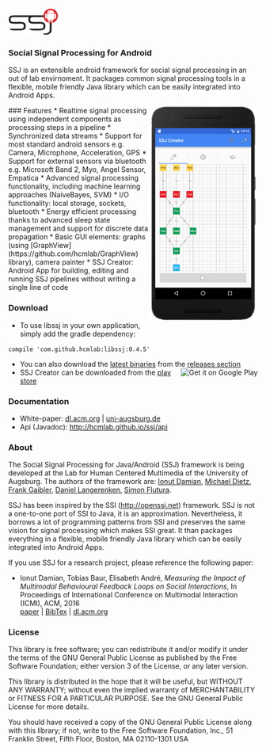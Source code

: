 ![Logo](/assets/logo_w100.png) 
### Social Signal Processing for Android

SSJ is an extensible android framework for social signal processing in an out of lab envirnoment. It packages common signal processing tools in a flexible, mobile friendly Java library which can be easily integrated into Android Apps.

<img align="right" width="220" src="/assets/screen_ssj.png"/>
### Features
* Realtime signal processing using independent components as processing steps in a pipeline
* Synchronized data streams
* Support for most standard android sensors e.g. Camera, Microphone, Acceleration, GPS
* Support for external sensors via bluetooth e.g. Microsoft Band 2, Myo, Angel Sensor, Empatica
* Advanced signal processing functionality, including machine learning approaches (NaiveBayes, SVM)
* I/O functionality: local storage, sockets, bluetooth
* Energy efficient processing thanks to advanced sleep state management and support for discrete data propagation
* Basic GUI elements: graphs (using [GraphView](https://github.com/hcmlab/GraphView) library), camera painter
* SSJ Creator: Android App for building, editing and running SSJ pipelines without writing a single line of code


### Download
 * To use libssj in your own application, simply add the gradle dependency:
```
compile 'com.github.hcmlab:libssj:0.4.5'
```
* You can also download the [latest binaries](../../releases/latest) from the [releases section](../../releases)
<a href='https://play.google.com/store/apps/details?id=hcm.ssj.creator&utm_source=global_co&utm_medium=prtnr&utm_content=Mar2515&utm_campaign=PartBadge&pcampaignid=MKT-Other-global-all-co-prtnr-py-PartBadge-Mar2515-1'><img alt='Get it on Google Play' src='https://play.google.com/intl/en_us/badges/images/generic/en_badge_web_generic.png' height="70" align="right"/></a>
* SSJ Creator can be downloaded from the <a href="https://play.google.com/store/apps/details?id=hcm.ssj.creator">play store</a>

### Documentation
* White-paper: <a href="http://dl.acm.org/citation.cfm?id=2998527">dl.acm.org</a> | <a href="https://www.informatik.uni-augsburg.de/lehrstuehle/hcm/publications/2016-ICMI-Damian2/">uni-augsburg.de</a>
* Api (Javadoc): http://hcmlab.github.io/ssj/api

### About
The Social Signal Processing for Java/Android (SSJ) framework is being developed at the Lab for Human Centered Multimedia of the University of Augsburg. The authors of the framework are: <a href="https://www.informatik.uni-augsburg.de/lehrstuehle/hcm/staff/damian/">Ionut Damian</a>, <a href="https://www.informatik.uni-augsburg.de/lehrstuehle/hcm/staff/dietz/">Michael Dietz</a>, <a href="https://www.informatik.uni-augsburg.de/lehrstuehle/hcm/staff/_students/gaibler/">Frank Gaibler</a>, <a href="https://www.informatik.uni-augsburg.de/lehrstuehle/hcm/staff/_formerstudents/langerenken/">Daniel Langerenken</a>, <a href="https://www.informatik.uni-augsburg.de/lehrstuehle/hcm/staff/flutura/">Simon Flutura</a>.

SSJ has been inspired by the SSI (http://openssi.net) framework. SSJ is not a one-to-one port of SSI to Java, it is an approximation. Nevertheless, it borrows a lot of programming patterns from SSI and preserves the same vision for signal processing which makes SSI great. It than packages everything in a flexible, mobile friendly Java library which can be easily integrated into Android Apps.

If you use SSJ for a research project, please reference the following paper:
<ul>
  <li>Ionut Damian, Tobias Baur, Elisabeth André, <i>Measuring the Impact of Multimodal Behavioural Feedback Loops on Social Interactions</i>, In Proceedings of International Conference on Multimodal Interaction (ICMI), ACM, 2016<br/>
  <a href="https://www.informatik.uni-augsburg.de/lehrstuehle/hcm/publications/2016-ICMI-Damian/">paper</a> | <a href="https://www.informatik.uni-augsburg.de/lehrstuehle/hcm/publications/2016-ICMI-Damian/Damian-BehaviouralFeedbackLoops-2016-bib.txt">BibTex</a> | <a href="http://dl.acm.org/citation.cfm?id=2993174">dl.acm.org</a>
  </li>
</ul>

### License
This library is free software; you can redistribute it and/or modify it under the terms of the GNU General Public License as published by the Free Software Foundation; either version 3 of the License, or any later version.

This library is distributed in the hope that it will be useful, but WITHOUT ANY WARRANTY; without even the implied warranty of MERCHANTABILITY or FITNESS FOR A PARTICULAR PURPOSE. See the GNU General Public License for more details.

You should have received a copy of the GNU General Public License along with this library; if not, write to the Free Software Foundation, Inc., 51 Franklin Street, Fifth Floor, Boston, MA  02110-1301  USA
